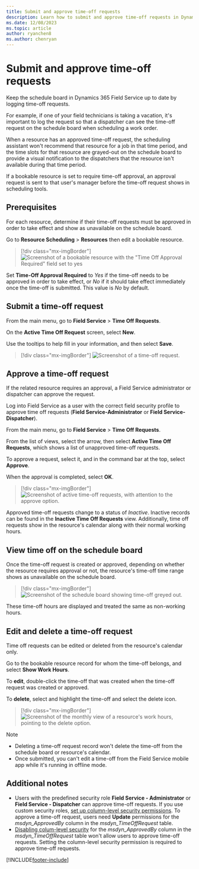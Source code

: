 ```yaml
---
title: Submit and approve time-off requests
description: Learn how to submit and approve time-off requests in Dynamics 365 Field Service
ms.date: 12/08/2023
ms.topic: article
author: ryanchen8
ms.author: chenryan
---
```

# Submit and approve time-off requests

Keep the schedule board in Dynamics 365 Field Service up to date by logging time-off requests.  
  
For example, if one of your field technicians is taking a vacation, it's important to log the request so that a dispatcher can see the time-off request on the schedule board when scheduling a work order.  
  
When a resource has an approved time-off request, the scheduling assistant won't recommend that resource for a job in that time period, and the time slots for that resource are grayed-out on the schedule board to provide a visual notification to the dispatchers that the resource isn't available during that time period.  
  
If a bookable resource is set to require time-off approval, an approval request is sent to that user's manager before the time-off request shows in scheduling tools.  

## Prerequisites

For each resource, determine if their time-off requests must be approved in order to take effect and show as unavailable on the schedule board.

Go to **Resource Scheduling** > **Resources** then edit a bookable resource.

> [!div class="mx-imgBorder"]
> ![Screenshot of a bookable resource with the "Time Off Approval Required" field set to yes](./media/time-off-resource.png)

Set **Time-Off Approval Required** to *Yes* if the time-off needs to be approved in order to take effect, or *No* if it should take effect immediately once the time-off is submitted. This value is *No* by default.

## Submit a time-off request  

From the main menu, go to **Field Service** > **Time Off Requests**.  
  
On the **Active Time Off Request** screen, select **New**.  
  
Use the tooltips to help fill in your information, and then select **Save**.  

> [!div class="mx-imgBorder"]
> ![Screenshot of a time-off request.](./media/time-off-request.png)

## Approve a time-off request  

If the related resource requires an approval, a Field Service administrator or dispatcher can approve the request. 
  
Log into Field Service as a user with the correct field security profile to approve time off requests (**Field Service-Administrator** or **Field Service-Dispatcher**).

From the main menu, go to **Field Service** > **Time Off Requests**.

From the list of views, select the arrow, then select **Active Time Off Requests**, which shows a list of unapproved time-off requests.

To approve a request, select it, and in the command bar at the top, select **Approve**.

When the approval is completed, select **OK**.

> [!div class="mx-imgBorder"]
> ![Screenshot of active time-off requests, with attention to the approve option.](./media/time-off-approve.png)

Approved time-off requests change to a status of *Inactive*. Inactive records can be found in the **Inactive Time Off Requests** view. Additionally, time off requests show in the resource's calendar along with their normal working hours.

## View time off on the schedule board

Once the time-off request is created or approved, depending on whether the resource requires approval or not, the resource's time-off time range shows as unavailable on the schedule board.

> [!div class="mx-imgBorder"]
> ![Screenshot of the schedule board showing time-off greyed out.](./media/time-off-schedule-board.png)

These time-off hours are displayed and treated the same as non-working hours.

## Edit and delete a time-off request

Time off requests can be edited or deleted from the resource's calendar only.

Go to the bookable resource record for whom the time-off belongs, and select **Show Work Hours**.

To **edit**, double-click the time-off that was created when the time-off request was created or approved.

To **delete**, select and highlight the time-off and select the delete icon.

> [!div class="mx-imgBorder"]
> ![Screenshot of the monthly view of a resource's work hours, pointing to the delete option.](./media/time-off-delete.png)

> [!NOTE]
> - Deleting a time-off request record won't delete the time-off from the schedule board or resource's calendar.
> - Once submitted, you can't edit a time-off from the Field Service mobile app while it's running in offline mode.

## Additional notes

- Users with the predefined security role **Field Service - Administrator** or **Field Service - Dispatcher** can approve time-off requests. If you use custom security roles, [set up column-level security permissions](/power-platform/admin/set-up-security-permissions-field). To approve a time-off request, users need **Update** permissions for the *msdyn_ApprovedBy* column in the *msdyn_TimeOffRequest* table.
- [Disabling colum-level security](/power-platform/admin/enable-disable-security-field) for the *msdyn_ApprovedBy* column in the *msdyn_TimeOffRequest* table won't allow users to approve time-off requests. Setting the column-level security permission is required to approve time-off requests.
  
[!INCLUDE[footer-include](../includes/footer-banner.md)]
